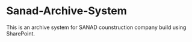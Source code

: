 # Sanad-Archive-System
This is an archive system for SANAD counstruction company build using SharePoint.
